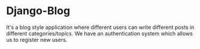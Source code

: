 # Django-Blog
It's a blog style application where different users can write different posts in different categories/topics. We have an authentication system which allows us to register new users.
